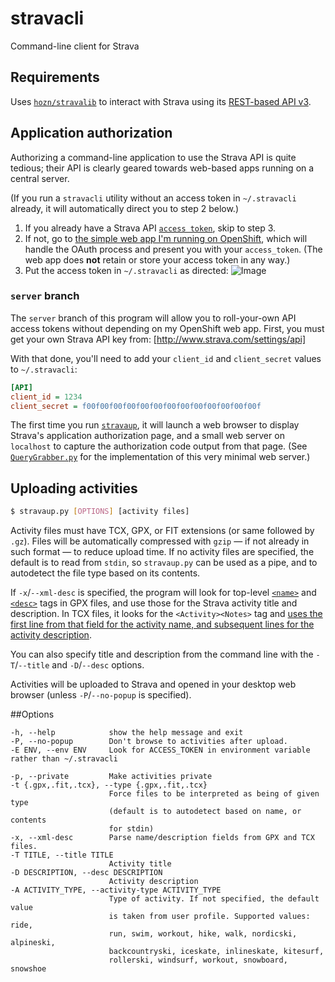 # stravacli
Command-line client for Strava

## Requirements

Uses [`hozn/stravalib`](http://github.com/hozn/stravalib) to interact
with Strava using its [REST-based API v3](http://strava.github.io/api/v3).

## Application authorization

Authorizing a command-line application to use the Strava API is quite
tedious; their API is clearly geared towards web-based apps running on
a central server.

(If you run a `stravacli` utility without an access token in `~/.stravacli` already,
it will automatically direct you to step 2 below.)

1. If you already have a Strava API [`access token`](http://strava.github.io/api/v3/oauth/#post-token), skip to step 3.
2. If not, go to [the simple web app I'm running on OpenShift](//stravacli-dlenski.rhcloud.com), which will handle the OAuth process and present you with your `access_token`. (The web app does **not** retain or store your access token in any way.)
3. Put the access token in `~/.stravacli` as directed: ![Image](http://snag.gy/jJZcF.jpg)

### `server` branch
The `server` branch of this program will allow you to roll-your-own API access tokens without depending on my OpenShift web app. First, you must get your own Strava API key from: [http://www.strava.com/settings/api]

With that done, you'll need to add your `client_id` and `client_secret` values to `~/.stravacli`:
```ini
[API]
client_id = 1234
client_secret = f00f00f00f00f00f00f00f00f00f00f00f00f00f
```

The first time you run [`stravaup`](#stravaup), it will launch a web
browser to display Strava's application authorization page, and a
small web server on `localhost` to capture the authorization code output
from that page. (See
[`QueryGrabber.py`](http://github.com/dlenski/stravacli/blob/server/QueryGrabber.py)
for the implementation of this very minimal web server.)

## <a name="stravaup">Uploading activities</a>

```bash
$ stravaup.py [OPTIONS] [activity files]
```

Activity files must have TCX, GPX, or FIT extensions (or same followed
by `.gz`). Files will be automatically compressed with `gzip` &mdash;
if not already in such format &mdash; to reduce upload time. If no
activity files are specified, the default is to read from `stdin`, so
`stravaup.py` can be used as a pipe, and to autodetect the file type
based on its contents.

If `-x`/`--xml-desc` is specified, the program will look for top-level
[`<name>`](http://www.topografix.com/gpx_manual.asp#name) and
[`<desc>`](http://www.topografix.com/gpx_manual.asp#desc) tags in GPX
files, and use those for the Strava activity title and description. In
TCX files, it looks for the `<Activity><Notes>` tag and [uses the first
line from that field for the activity name, and subsequent lines for
the activity description](https://github.com/cpfair/tapiriik/issues/99).

You can also specify title and description from the command line with
the `-T`/`--title` and `-D`/`--desc` options.

Activities will be uploaded to Strava and opened in your desktop web
browser (unless `-P`/`--no-popup` is specified).

##Options

```
-h, --help            show the help message and exit
-P, --no-popup        Don't browse to activities after upload.
-E ENV, --env ENV     Look for ACCESS_TOKEN in environment variable rather than ~/.stravacli

-p, --private         Make activities private
-t {.gpx,.fit,.tcx}, --type {.gpx,.fit,.tcx}
                      Force files to be interpreted as being of given type
                      (default is to autodetect based on name, or contents
                      for stdin)
-x, --xml-desc        Parse name/description fields from GPX and TCX files.
-T TITLE, --title TITLE
                      Activity title
-D DESCRIPTION, --desc DESCRIPTION
                      Activity description
-A ACTIVITY_TYPE, --activity-type ACTIVITY_TYPE
                      Type of activity. If not specified, the default value
                      is taken from user profile. Supported values: ride,
                      run, swim, workout, hike, walk, nordicski, alpineski,
                      backcountryski, iceskate, inlineskate, kitesurf,
                      rollerski, windsurf, workout, snowboard, snowshoe
```
